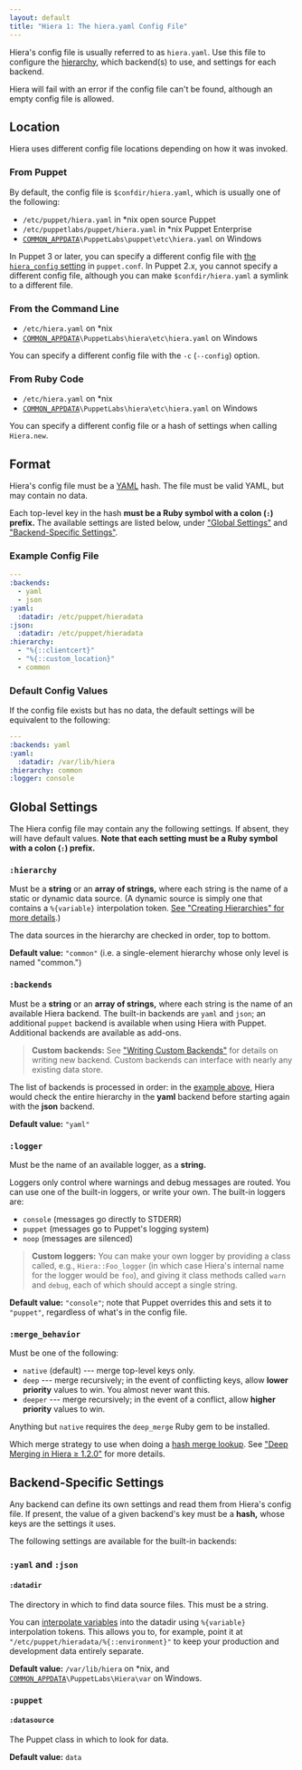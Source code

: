 ```yaml
---
layout: default
title: "Hiera 1: The hiera.yaml Config File"
---
```


[common_appdata]: /guides/install_puppet/install_windows.html#the-commonappdata-folder
[yaml]: http://www.yaml.org/YAML_for_ruby.html
[hierarchy]: ./hierarchy.html
[interpolate]: ./variables.html
[custom_backends]: ./custom_backends.html


Hiera's config file is usually referred to as `hiera.yaml`. Use this file to configure the [hierarchy][], which backend(s) to use, and settings for each backend.

Hiera will fail with an error if the config file can't be found, although an empty config file is allowed.

Location
-----

Hiera uses different config file locations depending on how it was invoked.

### From Puppet

By default, the config file is `$confdir/hiera.yaml`, which is usually one of the following:

* `/etc/puppet/hiera.yaml` in \*nix open source Puppet
* `/etc/puppetlabs/puppet/hiera.yaml` in \*nix Puppet Enterprise
* [`COMMON_APPDATA`][common_appdata]`\PuppetLabs\puppet\etc\hiera.yaml` on Windows

In Puppet 3 or later, you can specify a different config file with [the `hiera_config` setting](/references/latest/configuration.html#hieraconfig) in `puppet.conf`. In Puppet 2.x, you cannot specify a different config file, although you can make `$confdir/hiera.yaml` a symlink to a different file.

### From the Command Line

* `/etc/hiera.yaml` on \*nix
* [`COMMON_APPDATA`][common_appdata]`\PuppetLabs\hiera\etc\hiera.yaml` on Windows

You can specify a different config file with the `-c` (`--config`) option.

### From Ruby Code

* `/etc/hiera.yaml` on \*nix
* [`COMMON_APPDATA`][common_appdata]`\PuppetLabs\hiera\etc\hiera.yaml` on Windows

You can specify a different config file or a hash of settings when calling `Hiera.new`.

Format
-----

Hiera's config file must be a [YAML][] hash. The file must be valid YAML, but may contain no data.

Each top-level key in the hash **must be a Ruby symbol with a colon (`:`) prefix.** The available settings are listed below, under ["Global Settings"](#global-settings) and ["Backend-Specific Settings"](#backend-specific-settings).

### Example Config File

[example]: #example-config-file

~~~ yaml
---
:backends:
  - yaml
  - json
:yaml:
  :datadir: /etc/puppet/hieradata
:json:
  :datadir: /etc/puppet/hieradata
:hierarchy:
  - "%{::clientcert}"
  - "%{::custom_location}"
  - common
~~~

### Default Config Values

If the config file exists but has no data, the default settings will be equivalent to the following:

~~~ yaml
---
:backends: yaml
:yaml:
  :datadir: /var/lib/hiera
:hierarchy: common
:logger: console
~~~

Global Settings
-----

The Hiera config file may contain any the following settings. If absent, they will have default values. **Note that each setting must be a Ruby symbol with a colon (`:`) prefix.**

### `:hierarchy`

Must be a **string** or an **array of strings,** where each string is the name of a static or dynamic data source. (A dynamic source is simply one that contains a `%{variable}` interpolation token. [See "Creating Hierarchies" for more details][hierarchy].)

The data sources in the hierarchy are checked in order, top to bottom.

**Default value:** `"common"` (i.e. a single-element hierarchy whose only level is named "common.")

### `:backends`

Must be a **string** or an **array of strings,** where each string is the name of an available Hiera backend. The built-in backends are `yaml` and `json`; an additional `puppet` backend is available when using Hiera with Puppet. Additional backends are available as add-ons.

> **Custom backends:** See ["Writing Custom Backends"][custom_backends] for details on writing new backend. Custom backends can interface with nearly any existing data store.

The list of backends is processed in order: in the [example above][example], Hiera would check the entire hierarchy in the **yaml** backend before starting again with the **json** backend.

**Default value:** `"yaml"`

### `:logger`

Must be the name of an available logger, as a **string.**

Loggers only control where warnings and debug messages are routed. You can use one of the built-in loggers, or write your own. The built-in loggers are:

* `console` (messages go directly to STDERR)
* `puppet` (messages go to Puppet's logging system)
* `noop` (messages are silenced)

> **Custom loggers:** You can make your own logger by providing a class called, e.g., `Hiera::Foo_logger` (in which case Hiera's internal name for the logger would be `foo`), and giving it class methods called `warn` and `debug`, each of which should accept a single string.

**Default value:** `"console"`; note that Puppet overrides this and sets it to `"puppet"`, regardless of what's in the config file.

### `:merge_behavior`

Must be one of the following:

* `native` (default) --- merge top-level keys only.
* `deep` --- merge recursively; in the event of conflicting keys, allow **lower priority** values to win. You almost never want this.
* `deeper` --- merge recursively; in the event of a conflict, allow **higher priority** values to win.

Anything but `native` requires the `deep_merge` Ruby gem to be installed.

Which merge strategy to use when doing a [hash merge lookup](./lookup_types.html#hash-merge). See ["Deep Merging in Hiera ≥ 1.2.0"](./lookup_types.html#deep-merging-in-hiera--120) for more details.

Backend-Specific Settings
-----

Any backend can define its own settings and read them from Hiera's config file. If present, the value of a given backend's key must be a **hash,** whose keys are the settings it uses.

The following settings are available for the built-in backends:

### `:yaml` and `:json`

#### `:datadir`

The directory in which to find data source files. This must be a string.

You can [interpolate variables][interpolate] into the datadir using `%{variable}` interpolation tokens. This allows you to, for example, point it at `"/etc/puppet/hieradata/%{::environment}"` to keep your production and development data entirely separate.

**Default value:** `/var/lib/hiera` on \*nix, and [`COMMON_APPDATA`][common_appdata]`\PuppetLabs\Hiera\var` on Windows.

### `:puppet`

#### `:datasource`

The Puppet class in which to look for data.

**Default value:** `data`

